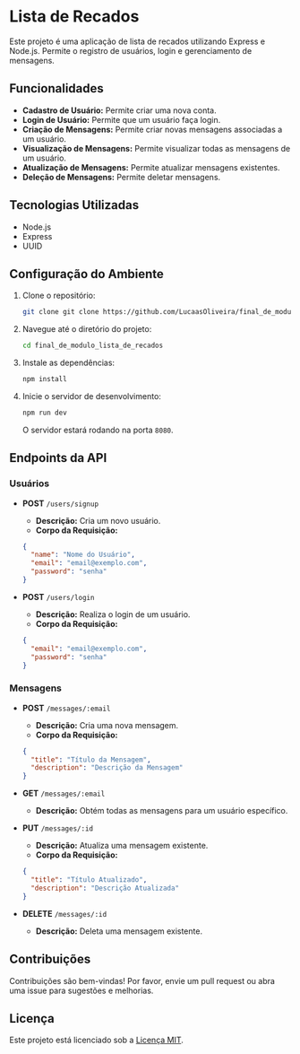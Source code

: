 # Lista de Recados

Este projeto é uma aplicação de lista de recados utilizando Express e Node.js. Permite o registro de usuários, login e gerenciamento de mensagens.

## Funcionalidades

- **Cadastro de Usuário:** Permite criar uma nova conta.
- **Login de Usuário:** Permite que um usuário faça login.
- **Criação de Mensagens:** Permite criar novas mensagens associadas a um usuário.
- **Visualização de Mensagens:** Permite visualizar todas as mensagens de um usuário.
- **Atualização de Mensagens:** Permite atualizar mensagens existentes.
- **Deleção de Mensagens:** Permite deletar mensagens.

## Tecnologias Utilizadas

- Node.js
- Express
- UUID

## Configuração do Ambiente

1. Clone o repositório:
    ```bash
    git clone git clone https://github.com/LucaasOliveira/final_de_modulo_lista_de_recados
    ```

2. Navegue até o diretório do projeto:
    ```bash
    cd final_de_modulo_lista_de_recados
    ```

3. Instale as dependências:
    ```bash
    npm install
    ```

4. Inicie o servidor de desenvolvimento:
    ```bash
    npm run dev
    ```
    O servidor estará rodando na porta `8080`.

## Endpoints da API

### Usuários

- **POST** `/users/signup`
    - **Descrição:** Cria um novo usuário.
    - **Corpo da Requisição:**
    ```json
    {
      "name": "Nome do Usuário",
      "email": "email@exemplo.com",
      "password": "senha"
    }
    ```

- **POST** `/users/login`
    - **Descrição:** Realiza o login de um usuário.
    - **Corpo da Requisição:**
    ```json
    {
      "email": "email@exemplo.com",
      "password": "senha"
    }
    ```

### Mensagens

- **POST** `/messages/:email`
    - **Descrição:** Cria uma nova mensagem.
    - **Corpo da Requisição:**
    ```json
    {
      "title": "Título da Mensagem",
      "description": "Descrição da Mensagem"
    }
    ```

- **GET** `/messages/:email`
    - **Descrição:** Obtém todas as mensagens para um usuário específico.

- **PUT** `/messages/:id`
    - **Descrição:** Atualiza uma mensagem existente.
    - **Corpo da Requisição:**
    ```json
    {
      "title": "Título Atualizado",
      "description": "Descrição Atualizada"
    }
    ```

- **DELETE** `/messages/:id`
    - **Descrição:** Deleta uma mensagem existente.

## Contribuições

Contribuições são bem-vindas! Por favor, envie um pull request ou abra uma issue para sugestões e melhorias.

## Licença

Este projeto está licenciado sob a [Licença MIT](LICENSE).
